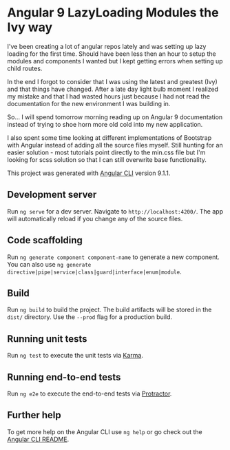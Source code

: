 # Angular 9 LazyLoading Modules the Ivy way

I've been creating a lot of angular repos lately and was setting up lazy loading for the first time.  Should have been less then an hour to setup the modules and components I wanted but I kept getting errors when setting up child routes.  

In the end I forgot to consider that I was using the latest and greatest (Ivy) and that things have changed.  After a late day light bulb moment I realized my mistake and that I had wasted hours just because I had not read the documentation for the new environment I was building in.  

So... I will spend tomorrow morning reading up on Angular 9 documentation instead of trying to shoe horn more old cold into my new application. 

I also spent some time looking at different implementations of Bootstrap with Angular instead of adding all the source files myself. Still hunting for an easier solution - most tutorials point directly to the min.css file but I'm looking for scss solution so that I can still overwrite base functionality. 


This project was generated with [Angular CLI](https://github.com/angular/angular-cli) version 9.1.1.

## Development server

Run `ng serve` for a dev server. Navigate to `http://localhost:4200/`. The app will automatically reload if you change any of the source files.

## Code scaffolding

Run `ng generate component component-name` to generate a new component. You can also use `ng generate directive|pipe|service|class|guard|interface|enum|module`.

## Build

Run `ng build` to build the project. The build artifacts will be stored in the `dist/` directory. Use the `--prod` flag for a production build.

## Running unit tests

Run `ng test` to execute the unit tests via [Karma](https://karma-runner.github.io).

## Running end-to-end tests

Run `ng e2e` to execute the end-to-end tests via [Protractor](http://www.protractortest.org/).

## Further help

To get more help on the Angular CLI use `ng help` or go check out the [Angular CLI README](https://github.com/angular/angular-cli/blob/master/README.md).
